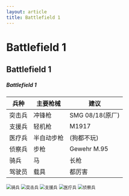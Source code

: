 ```yaml
---
layout: article
title: Battlefield 1
---
```


# Battlefield 1

## Battlefield 1

##### Battlefield 1

| 兵种   | 主要枪械   | 建议            |
| ------ | ---------- | --------------- |
| 突击兵 | 冲锋枪     | SMG 08/18(原厂) |
| 支援兵 | 轻机枪     | M1917           |
| 医疗兵 | 半自动步枪 | (狗都不玩)      |
| 侦察兵 | 步枪       | Gewehr M.95     |
| 骑兵   | 马         | 长枪            |
| 驾驶员 | 载具       | 都厉害          |

<img src="https://i0.hdslb.com/bfs/article/c323ea128ad854636769d9c18d431b18417d2480.jpg@942w_582h_progressive.webp" alt="骑兵" style="zoom:80%;" />

<img src="https://i0.hdslb.com/bfs/article/df46ce17bd340a62ab9f42ecca917dde1ecd2fbd.jpg@942w_600h_progressive.webp" alt="突击兵" style="zoom:80%;" />

<img src="https://i0.hdslb.com/bfs/article/07f94f681b6314a085135d1eac47252d3bbacc8e.jpg@942w_579h_progressive.webp" alt="支援兵" style="zoom:80%;" />

<img src="https://i0.hdslb.com/bfs/article/e816bbf2c1d38ce9caee2bdba61b688ece050621.jpg@942w_581h_progressive.webp" alt="医疗兵" style="zoom:80%;" />

<img src="https://i0.hdslb.com/bfs/article/32ee31ccb178ff710cff57176bb97092307baa50.jpg@942w_608h_progressive.webp" alt="侦察兵" style="zoom:80%;" />

